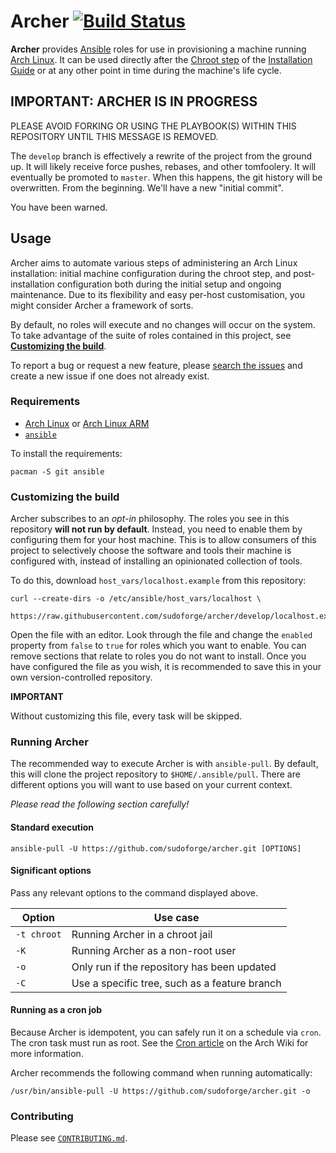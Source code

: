 # Archer [![Build Status][travis-build]][travis-url]

**Archer** provides [Ansible][ansible-web] roles for use in provisioning a
machine running [Arch Linux][al-web]. It can be used directly after the [Chroot
step][awiki-chroot] of the [Installation Guide][awiki-install] or at any other
point in time during the machine's life cycle.

## IMPORTANT: ARCHER IS IN PROGRESS

PLEASE AVOID FORKING OR USING THE PLAYBOOK(S) WITHIN THIS REPOSITORY UNTIL THIS
MESSAGE IS REMOVED.

The `develop` branch is effectively a rewrite of the project from the ground
up. It will likely receive force pushes, rebases, and other tomfoolery. It will
eventually be promoted to `master`. When this happens, the git history will be
overwritten. From the beginning. We'll have a new "initial commit".

You have been warned.

## Usage

Archer aims to automate various steps of administering an Arch Linux
installation: initial machine configuration during the chroot step, and
post-installation configuration both during the initial setup and ongoing
maintenance. Due to its flexibility and easy per-host customisation, you might
consider Archer a framework of sorts.

By default, no roles will execute and no changes will occur on the system. To
take advantage of the suite of roles contained in this project, see
[**Customizing the build**](#customizing-the-build).

To report a bug or request a new feature, please [search the issues][issues]
and create a new issue if one does not already exist.

### Requirements

* [Arch Linux][al-web] or [Arch Linux ARM][alarm-web]
* [`ansible`][pkg-ansible]

To install the requirements:

```
pacman -S git ansible
```

### Customizing the build

Archer subscribes to an *opt-in* philosophy. The roles you see in this
repository **will not run by default**. Instead, you need to enable them by
configuring them for your host machine. This is to allow consumers of this
project to selectively choose the software and tools their machine is
configured with, instead of installing an opinionated collection of tools.

To do this, download `host_vars/localhost.example` from this repository:

```
curl --create-dirs -o /etc/ansible/host_vars/localhost \
    https://raw.githubusercontent.com/sudoforge/archer/develop/localhost.example.yml
```

Open the file with an editor. Look through the file and change the `enabled`
property from `false` to `true` for roles which you want to enable. You can
remove sections that relate to roles you do not want to install. Once you have
configured the file as you wish, it is recommended to save this in your own
version-controlled repository.

**IMPORTANT**

Without customizing this file, every task will be skipped.

### Running Archer

The recommended way to execute Archer is with `ansible-pull`. By default, this
will clone the project repository to `$HOME/.ansible/pull`. There are different
options you will want to use based on your current context.

_Please read the following section carefully!_


#### Standard execution

```
ansible-pull -U https://github.com/sudoforge/archer.git [OPTIONS]
```

#### Significant options

Pass any relevant options to the command displayed above.

| Option      | Use case                                      |
| ----------- | --------------------------------------------- |
| `-t chroot` | Running Archer in a chroot jail               |
| `-K`        | Running Archer as a non-root user             |
| `-o`        | Only run if the repository has been updated   |
| `-C`        | Use a specific tree, such as a feature branch |

#### Running as a cron job

Because Archer is idempotent, you can safely run it on a schedule via `cron`.
The cron task must run as root. See the [Cron article][awiki-cron] on the Arch
Wiki for more information.

Archer recommends the following command when running automatically:

```
/usr/bin/ansible-pull -U https://github.com/sudoforge/archer.git -o
```

### Contributing

Please see [`CONTRIBUTING.md`][contributing].

[ansible-web]: https://www.ansible.com "Ansible"
[al-web]: https://www.archlinux.org "Arch Linux"
[alarm-web]: https://www.archlinuxarm.org "Arch Linux ARM"
[awiki-install]: https://wiki.archlinux.org/index.php/Installation_guide
[awiki-chroot]: https://wiki.archlinux.org/index.php/Installation_guide#Chroot
[pkg-ansible]: https://www.archlinux.org/packages/community/any/ansible
[pkg-git]: https://www.archlinux.org/packages/extra/x86_64/git
[molecule-docs]: https://molecule.readthedocs.io "Molecule Documentation"
[awiki-cron]: https://wiki.archlinux.org/index.php/Cron
[contributing]: CONTRIBUTING.md
[issues]: https://github.com/sudoforge/archer/issues "view or create issues"
[travis-build]: https://travis-ci.org/sudoforge/archer.svg?branch=master
[travis-url]: https://travis-ci.org/sudoforge/archer
